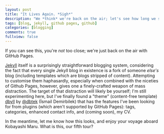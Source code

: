 ```yaml
---
layout: post
title: "It Lives Again. *Sigh*"
description: "We *think* we're back on the air; let's see how long we stay there."
tags: [blog, jekyll, github pages, github]
categories: [blogging]
comments: true
fullview: false
---
```


If you can see this, you're *not* too close; we're just back on the air with GitHub Pages.

[Jekyll](https://jekyllrb.com) itself is a surprisingly straightforward blogging system, considering the fact that every single Jekyll blog in existence is a fork of someone *else's* blog (including templates which are blogs stripped of content). Attempting to customise them haphasardly, especially when combined with the niceties of Github Pages, however, gives one a finely-crafted weapon of mass distraction. The target of that distraction will likely be yourself; I'm still experimenting here, but I've finally found a "theme" (content-free template) [dbyll](https://github.com/dbtek/dbyll) by [@dbtek](https://github.com/dbtek) (İsmail Demirbilek) that has the features I've been looking for from plugins (which aren't supported by GitHub Pages): tags, categories, enhanced contact info, and (coming soon), my CV.

In the meantime, let me know how this looks, and enjoy your voyage aboard Kobayashi Maru. What is this, our fifth tour?
